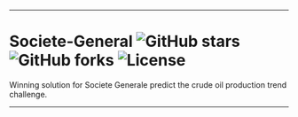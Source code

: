
--------------------------------------------------------------------------------


# Societe-General ![GitHub stars](https://img.shields.io/github/stars/benedekrozemberczki/Societe-General.svg?style=plastic) ![GitHub forks](https://img.shields.io/github/forks/benedekrozemberczki/Societe-General.svg?color=blue&style=plastic) ![License](https://img.shields.io/github/license/benedekrozemberczki/Societe-General.svg?color=blue&style=plastic)
Winning solution for Societe Generale predict the crude oil production trend challenge. 

--------------------------------------------------------------------------------
